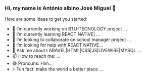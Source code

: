 ### Hi, my name is António albino José Miguel 👋



Here are some ideas to get you started:

- 🔭 I’m currently working on BTU-TECNOLOGY project  ...
- 🌱 I’m currently learning REACT NATIVE| ...
- 👯 I’m looking to collaborate on school manager project ...
- 🤔 I’m looking for help with REACT NATIVE...
- 💬 Ask me about LARAVEL|HTML|CSS|JS|LIVEWIRE|MYSQL ...
- 📫 How to reach me: ...
- 😄 Pronouns: Him...
- ⚡ Fun fact: make the world a better place ...
